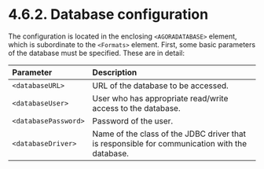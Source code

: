 # 4.6.2. Database configuration

The configuration is located in the enclosing `<AGORADATABASE>` element, which is subordinate to the `<Formats>` element. First, some basic parameters of the database must be specified. These are in detail:

| Parameter | Description |
| :--- | :--- |
| `<databaseURL>` | URL of the database to be accessed. |
| `<databaseUser>` | User who has appropriate read/write access to the database. |
| `<databasePassword>` | Password of the user. |
| `<databaseDriver>` | Name of the class of the JDBC driver that is responsible for communication with the database. |

